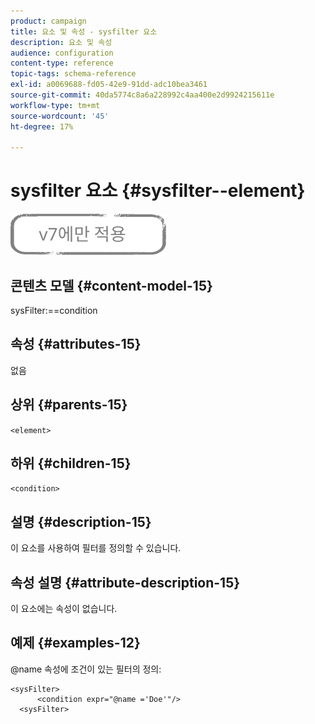 ```yaml
---
product: campaign
title: 요소 및 속성 - sysfilter 요소
description: 요소 및 속성
audience: configuration
content-type: reference
topic-tags: schema-reference
exl-id: a0069688-fd05-42e9-91dd-adc10bea3461
source-git-commit: 40da5774c8a6a228992c4aa400e2d9924215611e
workflow-type: tm+mt
source-wordcount: '45'
ht-degree: 17%

---
```


# sysfilter 요소 {#sysfilter--element}

![](../../../assets/v7-only.svg)

## 콘텐츠 모델 {#content-model-15}

sysFilter:==condition

## 속성 {#attributes-15}

없음

## 상위 {#parents-15}

`<element>`

## 하위 {#children-15}

`<condition>`

## 설명 {#description-15}

이 요소를 사용하여 필터를 정의할 수 있습니다.

## 속성 설명 {#attribute-description-15}

이 요소에는 속성이 없습니다.

## 예제 {#examples-12}

@name 속성에 조건이 있는 필터의 정의:

```
<sysFilter>
      <condition expr="@name ='Doe'"/>
  <sysFilter>
```
